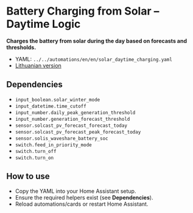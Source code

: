 # Battery Charging from Solar – Daytime Logic

**Charges the battery from solar during the day based on forecasts and thresholds.**

- YAML: `../../automations/en/en/solar_daytime_charging.yaml`
- [Lithuanian version](../lt/solar_daytime_charging.md)

## Dependencies
- `input_boolean.solar_winter_mode`
- `input_datetime.time_cutoff`
- `input_number.daily_peak_generation_threshold`
- `input_number.generation_forecast_threshold`
- `sensor.solcast_pv_forecast_forecast_today`
- `sensor.solcast_pv_forecast_peak_forecast_today`
- `sensor.solis_waveshare_battery_soc`
- `switch.feed_in_priority_mode`
- `switch.turn_off`
- `switch.turn_on`

## How to use
- Copy the YAML into your Home Assistant setup.
- Ensure the required helpers exist (see **Dependencies**).
- Reload automations/cards or restart Home Assistant.